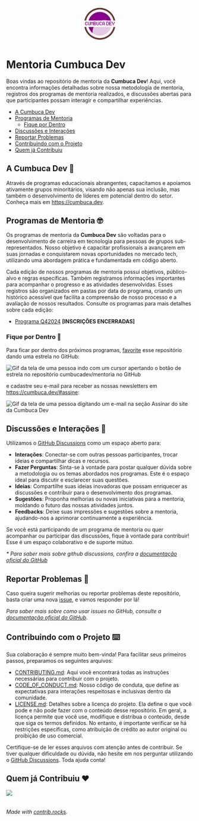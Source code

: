 <div align="center">
  <picture>
    <source
      media="(prefers-color-scheme: dark)"
      srcset="https://github.com/cumbucadev/design/raw/main/images/logo-dark-transparent.png"
    >
    <img
      alt="Logo do Cumbuca Dev"
      src="https://github.com/cumbucadev/design/raw/main/images/logo-light-transparent.png"
      width="20%"
    >
  </picture>
</div>

# Mentoria Cumbuca Dev

Boas vindas ao repositório de mentoria da **Cumbuca Dev**! Aqui, você encontra informações
detalhadas sobre nossa metodologia de mentoria, registros dos programas de mentoria realizados, e
discussões abertas para que participantes possam interagir e compartilhar experiências.

- [A Cumbuca Dev](#a-cumbuca-dev-)
- [Programas de Mentoria](#programas-de-mentoria-)
  - [Fique por Dentro](#fique-por-dentro-)
- [Discussões e Interações](#discussões-e-interações-)
- [Reportar Problemas](#reportar-problemas-)
- [Contribuindo com o Projeto](#contribuindo-com-o-projeto-️)
- [Quem já Contribuiu](#quem-já-contribuiu-️)

## A Cumbuca Dev 🥥

Através de programas educacionais abrangentes, capacitamos e apoiamos ativamente grupos
minoritários, visando não apenas sua inclusão, mas também o desenvolvimento de líderes em potencial
dentro do setor. Conheça mais em <https://cumbuca.dev>.

## Programas de Mentoria 🤓

Os programas de mentoria da **Cumbuca Dev** são voltadas para o desenvolvimento de carreira em
tecnologia para pessoas de grupos sub-representados. Nosso objetivo é capacitar profissionais a
avançarem em suas jornadas e conquistarem novas oportunidades no mercado tech, utilizando uma
abordagem prática e fundamentada em código aberto.

Cada edição de nossos programas de mentoria possui objetivos, público-alvo e regras específicas.
Também registramos informações importantes para acompanhar o progresso e as atividades
desenvolvidas. Esses registros são organizados em pastas por data do programa, criando um histórico
acessível que facilita a compreensão de nosso processo e a avaliação de nossos resultados. Consulte
os programas para mais detalhes sobre cada edição:

- [Programa Q42024](/mentoria/programas/2024/Q4/README.md) **[INSCRIÇÕES ENCERRADAS]**

### Fique por Dentro 📰

Para ficar por dentro dos próximos programas, [favorite][github-star-docs] esse repositório dando
uma estrela no GitHub:

![Gif da tela de uma pessoa indo com um cursor apertando o botão de estrela no repositório cumbucadev/mentoria no GitHub](/assets/Vídeo%20Estrela.gif)

e cadastre seu e-mail para receber as nossas newsletters em <https://cumbuca.dev/#assine>:

![Gif da tela de uma pessoa digitando um e-mail na seção Assinar do site da Cumbuca Dev](/assets/Vídeo%20Assine.gif)

## Discussões e Interações 💬

Utilizamos o [GitHub Discussions][github-discussions] como um espaço aberto para:

- **Interações**: Conectar-se com outras pessoas participantes, trocar ideias e compartilhar dicas e
  recursos.
- **Fazer Perguntas**: Sinta-se à vontade para postar qualquer dúvida sobre a metodologia ou os
  temas abordados nos programas. Este é o espaço ideal para discutir e esclarecer suas questões.
- **Ideias**: Compartilhe suas ideias inovadoras que possam enriquecer as discussões e contribuir
  para o desenvolvimento dos programas.
- **Sugestões**: Proponha melhorias ou novas iniciativas para a mentoria, moldando o futuro das
  nossas atividades juntos.
- **Feedbacks**: Deixe suas impressões e sugestões sobre a mentoria, ajudando-nos a aprimorar
  continuamente a experiência.

Se você está participando de um programa de mentoria ou quer acompanhar ou participar das
discussões, fique à vontade para contribuir! Esse é um espaço colaborativo e de suporte mútuo.

_\* Para saber mais sobre github discussions, confira a_ _[documentação oficial do
GitHub][github-discussions-doc]_

## Reportar Problemas 🐛

Caso queira sugerir melhorias ou reportar problemas deste repositório, basta criar uma nova
[issue][github-issues], e vamos responder por lá!

_Para saber mais sobre como usar issues no GitHub, consulte a_ _[documentação oficial do
GitHub][github-issues-doc]_.

## Contribuindo com o Projeto ⌨️

Sua colaboração é sempre muito bem-vinda! Para facilitar seus primeiros passos, preparamos os
seguintes arquivos:

- [CONTRIBUTING.md](/CONTRIBUTING.md): Aqui você encontrará todas as instruções necessárias para
  contribuir com o projeto.
- [CODE_OF_CONDUCT.md](/CODE_OF_CONDUCT.md): Nosso código de conduta, que define as expectativas
  para interações respeitosas e inclusivas dentro da comunidade.
- [LICENSE.md](/LICENSE.md): Detalhes sobre a licença do projeto. Ela define o que você pode e não
  pode fazer com o conteúdo desse repositório. Em geral, a licença permite que você use, modifique e
  distribua o conteúdo, desde que siga os termos definidos. No entanto, é importante verificar se há
  restrições específicas, como atribuição de crédito ao autor original ou proibição de uso
  comercial.

Certifique-se de ler esses arquivos com atenção antes de contribuir. Se tiver qualquer dificuldade
ou dúvida, não hesite em nos perguntar utilizando o [GitHub Discussions][github-discussions]. Toda
ajuda conta!

## Quem já Contribuiu ❤️

<a href="https://github.com/cumbucadev/mentoria/graphs/contributors">
  <img src="https://contrib.rocks/image?repo=cumbucadev/mentoria" />
</a></br></br>

_Made with [contrib.rocks](https://contrib.rocks)._

[github-discussions-doc]: https://docs.github.com/pt/discussions
[github-discussions]: https://github.com/cumbucadev/mentoria/discussions
[github-issues-doc]:
  https://docs.github.com/pt/issues/tracking-your-work-with-issues/creating-an-issue
[github-issues]: https://github.com/cumbucadev/mentoria/issues
[github-star-docs]:
  https://docs.github.com/pt/get-started/exploring-projects-on-github/saving-repositories-with-stars
